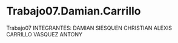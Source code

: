 # Trabajo07.Damian.Carrillo
Trabajo07
INTEGRANTES:
DAMIAN SIESQUEN CHRISTIAN ALEXIS
CARRILLO VASQUEZ ANTONY
